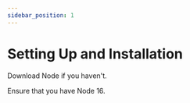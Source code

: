 ```yaml
---
sidebar_position: 1
---
```


# Setting Up and Installation

Download Node if you haven't.

Ensure that you have Node 16.